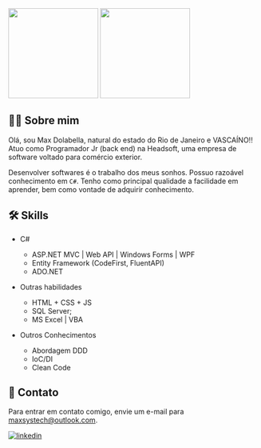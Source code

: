 <div>
  <img height="180em" src="https://github-readme-stats.vercel.app/api?username=MaxDolabella&show_icons=true&theme=algolia&include_all_commits=true&count_private=true"/>
  <img height="180em" src="https://github-readme-stats.vercel.app/api/top-langs/?username=MaxDolabella&layout=compact&langs_count=6&theme=algolia"/>
</div>

## 👨‍💻 Sobre mim
Olá, sou Max Dolabella, natural do estado do Rio de Janeiro e VASCAÍNO!!
Atuo como Programador Jr (back end) na Headsoft, uma empresa de software voltado para comércio exterior.

Desenvolver softwares é o trabalho dos meus sonhos. Possuo razoável conhecimento em `C#`.
Tenho como principal qualidade a facilidade em aprender, bem como vontade de adquirir conhecimento.

  
## 🛠 Skills
- C#
  - ASP.NET MVC | Web API | Windows Forms | WPF
  - Entity Framework (CodeFirst, FluentAPI)
  - ADO.NET

- Outras habilidades
  - HTML + CSS + JS
  - SQL Server; 
  - MS Excel | VBA

- Outros Conhecimentos
  - Abordagem DDD
  - IoC/DI
  - Clean Code

## 📧 Contato

Para entrar em contato comigo, envie um e-mail para maxsystech@outlook.com.

[![linkedin](https://img.shields.io/badge/linkedin-0A66C2?style=for-the-badge&logo=linkedin&logoColor=white)](https://www.linkedin.com/in/maxdolabella/)  
